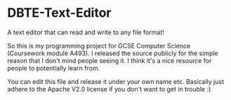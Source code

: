 # DBTE-Text-Editor
A text editor that can read and write to any file format!

So this is my programming project for GCSE Computer Science (Coursework module A493). I released the source publicly for the simple reason that I don't mind people seeing it.
I think it's a nice resource for people to potentially learn from.

You can edit this file and release it under your own name etc. Basically just adhere to the Apache V2.0 license if you don't want to get in trouble :)
